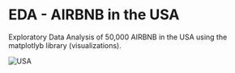 # EDA - AIRBNB in the USA
Exploratory Data Analysis of 50,000 AIRBNB in the USA using the matplotlyb library (visualizations).


![USA](https://user-images.githubusercontent.com/119113483/209543633-8dbca602-7c39-4479-843c-4b170933347e.jpeg)
